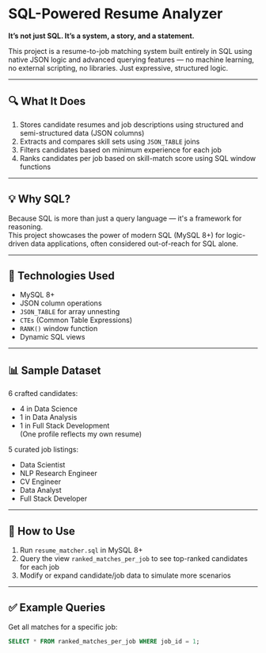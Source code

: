 # SQL-Powered Resume Analyzer

**It’s not just SQL. It’s a system, a story, and a statement.**

This project is a resume-to-job matching system built entirely in SQL using native JSON logic and advanced querying features — no machine learning, no external scripting, no libraries. Just expressive, structured logic.

---

## 🔍 What It Does

1. Stores candidate resumes and job descriptions using structured and semi-structured data (JSON columns)  
2. Extracts and compares skill sets using `JSON_TABLE` joins  
3. Filters candidates based on minimum experience for each job  
4. Ranks candidates per job based on skill-match score using SQL window functions

---

## 💡 Why SQL?

Because SQL is more than just a query language — it's a framework for reasoning.  
This project showcases the power of modern SQL (MySQL 8+) for logic-driven data applications, often considered out-of-reach for SQL alone.

---

## 🧰 Technologies Used

- MySQL 8+  
- JSON column operations  
- `JSON_TABLE` for array unnesting  
- `CTEs` (Common Table Expressions)  
- `RANK()` window function  
- Dynamic SQL views

---

## 📊 Sample Dataset

6 crafted candidates:  
- 4 in Data Science  
- 1 in Data Analysis  
- 1 in Full Stack Development  
(One profile reflects my own resume)

5 curated job listings:  
- Data Scientist  
- NLP Research Engineer  
- CV Engineer  
- Data Analyst  
- Full Stack Developer

---

## 📌 How to Use

1. Run `resume_matcher.sql` in MySQL 8+  
2. Query the view `ranked_matches_per_job` to see top-ranked candidates for each job  
3. Modify or expand candidate/job data to simulate more scenarios

---

## ✅ Example Queries

Get all matches for a specific job:

```sql
SELECT * FROM ranked_matches_per_job WHERE job_id = 1;
